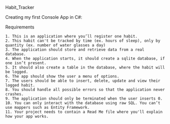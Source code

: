 Habit_Tracker

Creating my first Console App in C#:


Requirements

    1. This is an application where you’ll register one habit.
    2. This habit can't be tracked by time (ex. hours of sleep), only by quantity (ex. number of water glasses a day)
    3. The application should store and retrieve data from a real database.
    4. When the application starts, it should create a sqlite database, if one isn’t present.
    5. It should also create a table in the database, where the habit will be logged.
    6. The app should show the user a menu of options.
    7. The users should be able to insert, delete, update and view their logged habit.
    8. You should handle all possible errors so that the application never crashes.
    9. The application should only be terminated when the user inserts 0.
    10. You can only interact with the database using raw SQL. You can’t use mappers such as Entity Framework.
    11. Your project needs to contain a Read Me file where you'll explain how your app works.
